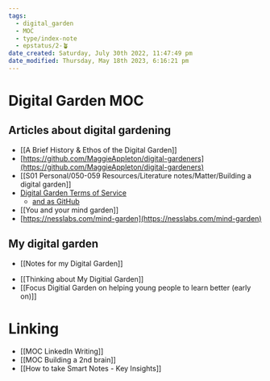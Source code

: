 ```yaml
---
tags:
  - digital_garden
  - MOC
  - type/index-note
  - epstatus/2-🪴
date_created: Saturday, July 30th 2022, 11:47:49 pm
date_modified: Thursday, May 18th 2023, 6:16:21 pm
---
```

# Digital Garden MOC
## Articles about digital gardening
+ [[A Brief History & Ethos of the Digital Garden]]
+ [https://github.com/MaggieAppleton/digital-gardeners](https://github.com/MaggieAppleton/digital-gardeners)
+ [[S01 Personal/050-059 Resources/Literature notes/Matter/Building a digital garden]]
+ [Digital Garden Terms of Service](https://www.swyx.io/digital-garden-tos)
	+ [and as GitHub](https://github.com/sw-yx/digital-garden-tos)
+ [[You and your mind garden]]
+ [https://nesslabs.com/mind-garden](https://nesslabs.com/mind-garden)

## My digital garden
+ [[Notes for my Digital Garden]]
* [[Thinking about My Digitial Garden]]
* [[Focus Digitial Garden on helping young people to learn better (early on)]]

# Linking
+ [[MOC LinkedIn Writing]]
+ [[MOC Building a 2nd brain]]
+ [[How to take Smart Notes - Key Insights]]